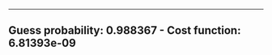 -----------------------------------------------------------
Guess probability: 0.988367 - Cost function: 6.81393e-09
-----------------------------------------------------------